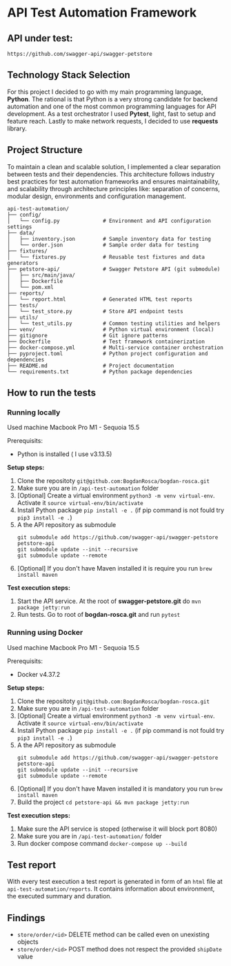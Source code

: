 # API Test Automation Framework

## API under test: 
`https://github.com/swagger-api/swagger-petstore`

## Technology Stack Selection
For this project I decided to go with my main programming language, **Python**. The rational is that Python is a very strong candidate for backend automation and one of the most common programming languages for API development. As a test orchestrator I used **Pytest**, light, fast to setup and feature reach. Lastly to make network requests, I decided to use **requests** library.  


## Project Structure
To maintain a clean and scalable solution, I implemented a clear separation between tests and their dependencies. This architecture follows industry best practices for test automation frameworks and ensures maintainability, and scalability through architecture principles like: separation of concerns, modular design, environments and configuration management. 

```
api-test-automation/
├── config/                
│   └── config.py              # Environment and API configuration settings
├── data/                   
│   ├── inventory.json         # Sample inventory data for testing
│   └── order.json             # Sample order data for testing
├── fixtures/                
│   └── fixtures.py            # Reusable test fixtures and data generators
├── petstore-api/              # Swagger Petstore API (git submodule)
│   ├── src/main/java/         
│   ├── Dockerfile            
│   └── pom.xml             
├── reports/                
│   └── report.html            # Generated HTML test reports
├── tests/                   
│   └── test_store.py          # Store API endpoint tests
├── utils/                  
│   └── test_utils.py          # Common testing utilities and helpers
├── venv/                      # Python virtual environment (local)
├── gitignore                  # Git ignore patterns
├── Dockerfile                 # Test framework containerization
├── docker-compose.yml         # Multi-service container orchestration
├── pyproject.toml             # Python project configuration and dependencies
├── README.md                  # Project documentation
└── requirements.txt           # Python package dependencies
```


## How to run the tests

### Running locally
Used machine Macbook Pro M1 - Sequoia 15.5

Prerequisits: 
- Python is installed ( I use v3.13.5)

**Setup steps:** 
1. Clone the repositoty `git@github.com:BogdanRosca/bogdan-rosca.git`  
2. Make sure you are in `/api-test-automation` folder       
3. [Optional] Create a virtual environment `python3 -m venv virtual-env`. Activate it `source virtual-env/bin/activate` 
4. Install Python package `pip install -e .` (if pip command is not fould try `pip3 install -e .`)   
5. A the API repository as submodule 
   ```
   git submodule add https://github.com/swagger-api/swagger-petstore petstore-api
   git submodule update --init --recursive
   git submodule update --remote
   ```
6. [Optional] If you don't have Maven installed it is require you run `brew install maven`

**Test execution steps:**  
1. Start the API service. At the root of **swagger-petstore.git** do `mvn package jetty:run`
2. Run tests. Go to root of **bogdan-rosca.git** and run `pytest`

### Running using Docker 
Used machine Macbook Pro M1 - Sequoia 15.5

Prerequisits: 
- Docker v4.37.2

**Setup steps:** 
1. Clone the repositoty `git@github.com:BogdanRosca/bogdan-rosca.git`  
2. Make sure you are in `/api-test-automation` folder       
3. [Optional] Create a virtual environment `python3 -m venv virtual-env`. Activate it `source virtual-env/bin/activate` 
4. Install Python package `pip install -e .` (if pip command is not fould try `pip3 install -e .`)   
5. A the API repository as submodule 
   ```
   git submodule add https://github.com/swagger-api/swagger-petstore petstore-api
   git submodule update --init --recursive
   git submodule update --remote
   ```
6. [Optional] If you don't have Maven installed it is mandatory you run `brew install maven`
7. Build the project `cd petstore-api && mvn package jetty:run`

**Test execution steps:**  
1. Make sure the API service is stoped (otherwise it will block port 8080)
2. Make sure you are in `/api-test-automation/` folder       
3. Run docker compose command `docker-compose up --build`
 

## Test report
With every test execution a test report is generated in form of an `html` file at `api-test-automation/reports`. It contains information about environment, the executed summary and duration.


## Findings
- `store/order/<id>` DELETE method can be called even on unexisting objects 
- `store/order/<id>` POST method does not respect the provided `shipDate` value